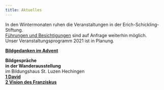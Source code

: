 ```yaml
---
title: Aktuelles
---
```


In den Wintermonaten ruhen die Veranstaltungen in der Erich-Schickling-Stiftung.   
[Führungen und Besichtigungen](/fuehrungen/) sind auf Anfrage weiterhin möglich.  
Unser Veranstaltungsprogramm 2021 ist in Planung.
   


[**Bildgedanken im Advent**](/bildgedanken/20201129adventdavid/)

**Bildgespräche   
in der Wanderausstellung**   
im Bildungshaus St. Luzen Hechingen   
[**1 David**](https://www.youtube.com/watch?v=3nhrK_LALV0&list=PLtBXVmJbclJjH78xhvOrsd8FzMtt0k70R&index=1&t=20s/)  
[**2 Vision des Franziskus**](https://www.youtube.com/watch?v=C74y1XskCms&feature=youtu.be/)